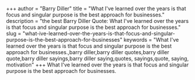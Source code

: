 +++
author = "Barry Diller"
title = "What I've learned over the years is that focus and singular purpose is the best approach for businesses."
description = "the best Barry Diller Quote: What I've learned over the years is that focus and singular purpose is the best approach for businesses."
slug = "what-ive-learned-over-the-years-is-that-focus-and-singular-purpose-is-the-best-approach-for-businesses"
keywords = "What I've learned over the years is that focus and singular purpose is the best approach for businesses.,barry diller,barry diller quotes,barry diller quote,barry diller sayings,barry diller saying,quotes, sayings,quote, saying, motivation"
+++
What I've learned over the years is that focus and singular purpose is the best approach for businesses.
